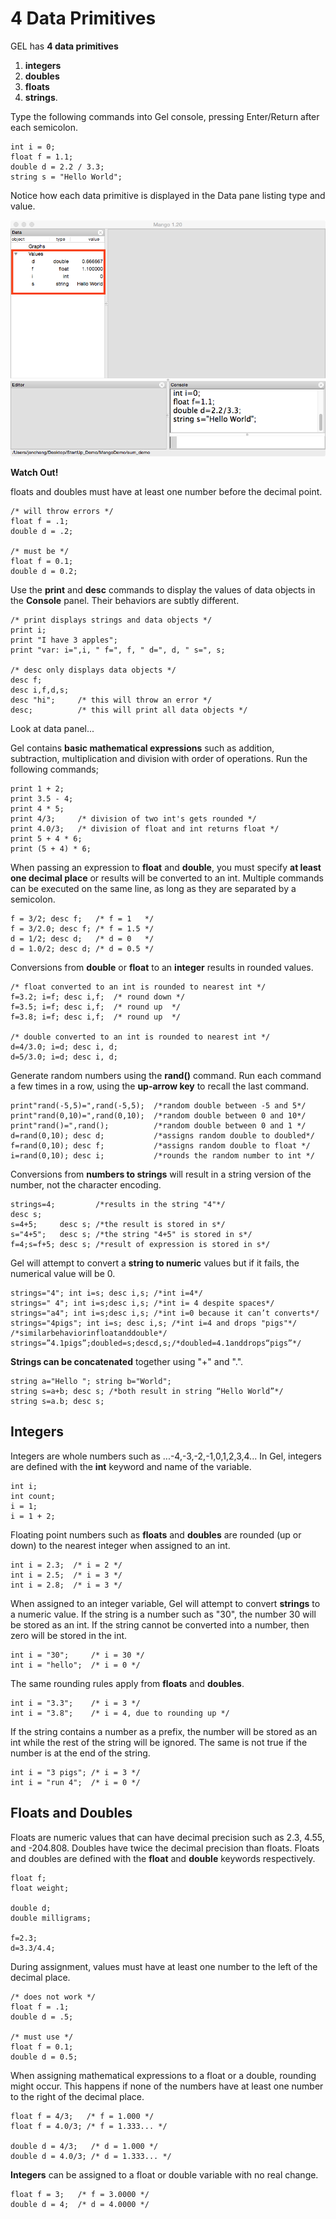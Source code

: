 # 4 Data Primitives

GEL has **4 data primitives**
1. **integers**
2. **doubles**
3. **floats**
4. **strings**. 
 
Type the following commands into Gel console, pressing Enter/Return after each semicolon. 

```
int i = 0; 
float f = 1.1;
double d = 2.2 / 3.3;
string s = "Hello World";
```
Notice how each data primitive is displayed in the Data pane listing type and value. 

![](img02.png)

**Watch Out!**

floats and doubles must have at least one number before the decimal point.

```
/* will throw errors */
float f = .1;
double d = .2;

/* must be */
float f = 0.1;
double d = 0.2;
```

Use the **print** and **desc** commands to display the values of data objects in the **Console** panel. Their behaviors are subtly different.

```
/* print displays strings and data objects */
print i;
print "I have 3 apples";
print "var: i=",i, " f=", f, " d=", d, " s=", s;

/* desc only displays data objects */
desc f;
desc i,f,d,s;
desc "hi";     /* this will throw an error */
desc;          /* this will print all data objects */
```

Look at data panel...

Gel contains **basic mathematical expressions** such as addition, subtraction, multiplication and division with order of operations. Run the following commands;

```
print 1 + 2;
print 3.5 - 4;
print 4 * 5;
print 4/3;     /* division of two int's gets rounded */
print 4.0/3;   /* division of float and int returns float */
print 5 + 4 * 6;
print (5 + 4) * 6;
```
When passing an expression to **float** and **double**, you must specify **at least one decimal place** or results will be converted to an int. Multiple commands can be executed on the same line, as long as they are separated by a semicolon.

```
f = 3/2; desc f;   /* f = 1   */
f = 3/2.0; desc f; /* f = 1.5 */
d = 1/2; desc d;   /* d = 0   */
d = 1.0/2; desc d; /* d = 0.5 */
```

Conversions from **double** or **float** to an **integer** results in rounded values. 

```
/* float converted to an int is rounded to nearest int */
f=3.2; i=f; desc i,f;  /* round down */
f=3.5; i=f; desc i,f;  /* round up  */
f=3.8; i=f; desc i,f;  /* round up  */

/* double converted to an int is rounded to nearest int */
d=4/3.0; i=d; desc i, d;
d=5/3.0; i=d; desc i, d;
```

Generate random numbers using the **rand()** command. Run each command a few times in a row, using the **up-arrow key** to recall the last command. 

```
print"rand(-5,5)=",rand(-5,5);  /*random double between -5 and 5*/
print"rand(0,10)=",rand(0,10);  /*random double between 0 and 10*/
print"rand()=",rand();          /*random double between 0 and 1 */
d=rand(0,10); desc d;           /*assigns random double to doubled*/
f=rand(0,10); desc f;           /*assigns random double to float */
i=rand(0,10); desc i;           /*rounds the random number to int */
```

Conversions from **numbers to strings** will result in a string version of the number, not the character encoding.

```
strings=4;         /*results in the string "4"*/
desc s;
s=4+5;     desc s; /*the result is stored in s*/
s="4+5";   desc s; /*the string "4+5" is stored in s*/
f=4;s=f+5; desc s; /*result of expression is stored in s*/
```

Gel will attempt to convert a **string to numeric** values but if it fails, the numerical
value will be 0.

```
strings="4"; int i=s; desc i,s; /*int i=4*/
strings=" 4"; int i=s;desc i,s; /*int i= 4 despite spaces*/
strings="a4"; int i=s;desc i,s; /*int i=0 because it can’t converts*/
strings="4pigs"; int i=s; desc i,s; /*int i=4 and drops "pigs"*/
/*similarbehaviorinfloatanddouble*/
strings=”4.1pigs”;doubled=s;descd,s;/*doubled=4.1anddrops“pigs”*/
```

**Strings can be concatenated** together using "+" and ".".

```
string a="Hello "; string b="World";
string s=a+b; desc s; /*both result in string “Hello World”*/
string s=a.b; desc s;
```

Integers
--
Integers are whole numbers such as ...-4,-3,-2,-1,0,1,2,3,4... In Gel, integers are defined with the **int** keyword and name of the variable.

```
int i;
int count;
i = 1;
i = 1 + 2;
```

Floating point numbers such as **floats** and **doubles** are rounded (up or down) to the nearest integer when assigned to an int.

```
int i = 2.3;  /* i = 2 */
int i = 2.5;  /* i = 3 */
int i = 2.8;  /* i = 3 */
```
When assigned to an integer variable, Gel will attempt to convert **strings** to a numeric value. If the string is a number such as "30", the number 30 will be stored as an int. If the string cannot be converted into a number, then zero will be stored in the int. 

```
int i = "30";     /* i = 30 */
int i = "hello";  /* i = 0 */
```
The same rounding rules apply from **floats** and **doubles**.
```
int i = "3.3";    /* i = 3 */
int i = "3.8";    /* i = 4, due to rounding up */
```
If the string contains a number as a prefix, the number will be stored as an int while the rest of the string will be ignored. The same is not true if the number is at the end of the string.
```
int i = "3 pigs"; /* i = 3 */
int i = "run 4";  /* i = 0 */
```

Floats and Doubles
---

Floats are numeric values that can have decimal precision such as 2.3, 4.55, and -204.808. Doubles have twice the decimal precision than floats. Floats and doubles are defined with the **float** and **double** keywords respectively.

```
float f;
float weight;

double d;
double milligrams;

f=2.3;
d=3.3/4.4;
```

During assignment, values must have at least one number to the left of the decimal place.

```
/* does not work */
float f = .1;
double d = .5; 

/* must use */
float f = 0.1;
double d = 0.5;
```

When assigning mathematical expressions to a float or a double, rounding might occur. This happens if none of the numbers have at least one number to the right of the decimal place.

```
float f = 4/3;   /* f = 1.000 */
float f = 4.0/3; /* f = 1.333... */ 

double d = 4/3;   /* d = 1.000 */
double d = 4.0/3; /* d = 1.333... */ 
```

**Integers** can be assigned to a float or double variable with no real change. 
```
float f = 3;   /* f = 3.0000 */
double d = 4;  /* d = 4.0000 */
```
